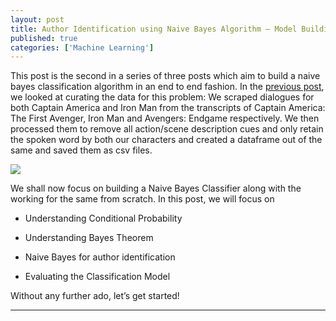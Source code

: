 ```yaml
---
layout: post
title: Author Identification using Naive Bayes Algorithm — Model Building
published: true
categories: ['Machine Learning']
---
```


This post is the second in a series of three posts which aim to build a naive bayes classification algorithm in an end to end fashion. In the [previous post](https://elisonsherton.github.io//machine%20learning/2021/01/01/naive-bayes-author-identification-1.html), we looked at curating the data for this problem: We scraped dialogues for both Captain America and Iron Man from the transcripts of Captain America: The First Avenger, Iron Man and Avengers: Endgame respectively. We then processed them to remove all action/scene description cues and only retain the spoken word by both our characters and created a dataframe out of the same and saved them as csv files.

![](https://miro.medium.com/max/1920/1*j3tuPnOkDRrt39L7gOcwzg.jpeg)

We shall now focus on building a Naive Bayes Classifier along with the working for the same from scratch. In this post, we will focus on

- Understanding Conditional Probability

- Understanding Bayes Theorem

- Naive Bayes for author identification

- Evaluating the Classification Model

Without any further ado, let’s get started!

<hr>